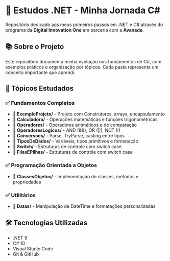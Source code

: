 # 🚀 Estudos .NET - Minha Jornada C#

Repositório dedicado aos meus primeiros passos em .NET e C# através do programa da **Digital Innovation One** em parceria com a **Avanade**.

## 📚 Sobre o Projeto

Este repositório documenta minha evolução nos fundamentos de C#, com exemplos práticos e organização por tópicos. Cada pasta representa um conceito importante que aprendi.

## 🎯 Tópicos Estudados

### ✅ Fundamentos Completos
- **📁 ExemploProjeto/** - Projeto com Construtores, arrays, encapsulamento
- **📁 Calculadora/** - Operações matemáticas e funções trigonométricas
- **📁 Operadores/** - Operadores aritméticos e de comparação  
- **📁 OperadoresLogicos/** - AND (&&), OR (||), NOT (!)
- **📁 Conversoes/** - Parse, TryParse, casting entre tipos
- **📁 TiposDeDados/** - Variáveis, tipos primitivos e formatação
- **📁 Switch/** - Estruturas de controle com switch case
- **📁 FilasEPilhas/** - Estruturas de controle com switch case
### ✅ Programação Orientada a Objetos
- **📁 ClassesObjetos/** - Implementação de classes, métodos e propriedades

### ✅ Utilitários
- **📁 Datas/** - Manipulação de DateTime e formatações personalizadas

## 🛠 Tecnologias Utilizadas

- .NET 9
- C# 10
- Visual Studio Code
- Git & GitHub

